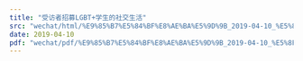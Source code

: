 ```yaml
---
title: "受访者招募LGBT+学生的社交生活"
src: "wechat/html/%E9%85%B7%E5%84%BF%E8%AE%BA%E5%9D%9B_2019-04-10_%E5%8F%97%E8%AE%BF%E8%80%85%E6%8B%9B%E5%8B%9FLGBT%2B%E5%AD%A6%E7%94%9F%E7%9A%84%E7%A4%BE%E4%BA%A4%E7%94%9F%E6%B4%BB.html"
date: 2019-04-10
pdf: "wechat/pdf/%E9%85%B7%E5%84%BF%E8%AE%BA%E5%9D%9B_2019-04-10_%E5%8F%97%E8%AE%BF%E8%80%85%E6%8B%9B%E5%8B%9FLGBT%2B%E5%AD%A6%E7%94%9F%E7%9A%84%E7%A4%BE%E4%BA%A4%E7%94%9F%E6%B4%BB.pdf"
---
```


